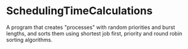 # SchedulingTimeCalculations
A program that creates "processes" with random priorities and burst lengths, and sorts them using shortest job first, priority and round robin sorting algorithms.
